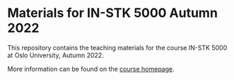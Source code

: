 # Materials for IN-STK 5000 Autumn 2022

This repository contains the teaching materials for the course IN-STK
5000 at Oslo University, Autumn 2022.

More information can be found on the [course homepage][ch].

[ch]: https://www.uio.no/studier/emner/matnat/ifi/IN-STK5000/h22/index.html
